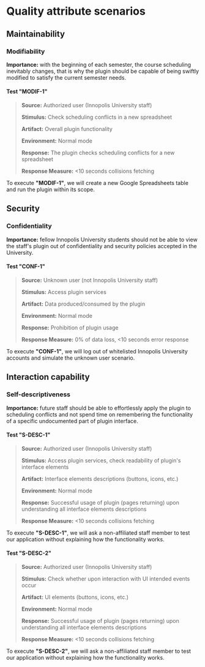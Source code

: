 # Quality attribute scenarios
## Maintainability
### Modifiability
**Importance:** with the beginning of each semester, the course scheduling inevitably changes, that is why
the plugin should be capable of being swiftly modified to satisfy the current
semester needs.
#### Test "MODIF-1"
> **Source:** Authorized user (Innopolis University staff)
> 
> **Stimulus:** Check scheduling conflicts in a new spreadsheet
> 
> **Artifact:** Overall plugin functionality
> 
> **Environment:** Normal mode
> 
> **Response:** The plugin checks scheduling conflicts for a new spreadsheet
> 
> **Response Measure:** <10 seconds collisions fetching

To execute **"MODIF-1"**, we will create a new Google Spreadsheets table and run the plugin within its scope.

## Security
### Confidentiality
**Importance:** fellow Innopolis University students should not be able to view the staff's plugin
out of confidentiality and security policies accepted in the University.
#### Test "CONF-1"
> **Source:** Unknown user (not Innopolis University staff)
> 
> **Stimulus:** Access plugin services
> 
> **Artifact:** Data produced/consumed by the plugin
> 
> **Environment:** Normal mode
> 
> **Response:** Prohibition of plugin usage
> 
> **Response Measure:** 0% of data loss, <10 seconds error response

To execute **"CONF-1"**, we will log out of whitelisted Innopolis University
accounts and simulate the unknown user scenario.

## Interaction capability
### Self-descriptiveness
**Importance:** future staff should be able to effortlessly apply the plugin to scheduling conflicts and not
spend time on remembering the functionality of a specific undocumented part of plugin interface.
#### Test "S-DESC-1"
> **Source:** Authorized user (Innopolis University staff) 
> 
> **Stimulus:** Access plugin services, check readability of plugin's interface elements
> 
> **Artifact:** Interface elements descriptions (buttons, icons, etc.)
> 
> **Environment:** Normal mode
> 
> **Response:** Successful usage of plugin (pages returning) upon understanding all interface elements descriptions
> 
> **Response Measure:** <10 seconds collisions fetching

To execute **"S-DESC-1"**, we will ask a non-affiliated staff member to test our application
without explaining how the functionality works.

#### Test "S-DESC-2"
> **Source:** Authorized user (Innopolis University staff) 
> 
> **Stimulus:** Check whether upon interaction with UI intended events occur
> 
> **Artifact:** UI elements (buttons, icons, etc.)
> 
> **Environment:** Normal mode
> 
> **Response:** Successful usage of plugin (pages returning) upon understanding all interface elements descriptions
> 
> **Response Measure:** <10 seconds collisions fetching

To execute **"S-DESC-2"**, we will ask a non-affiliated staff member to test our application
without explaining how the functionality works.